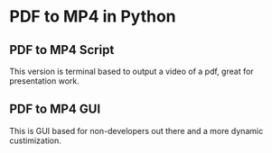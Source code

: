 # PDF to MP4 in Python

## PDF to MP4 Script

This version is terminal based to output a video of a pdf, great for presentation work.

## PDF to MP4 GUI

This is GUI based for non-developers out there and a more dynamic custimization.

